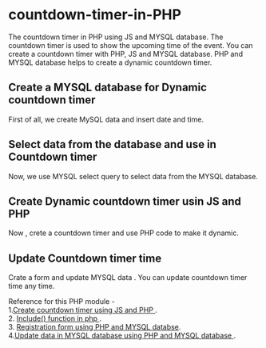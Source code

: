 # countdown-timer-in-PHP
The countdown timer in PHP using JS and MYSQL database. 
The countdown timer is used to show the upcoming time of the event. You can create a countdown timer with PHP, JS and MYSQL database. PHP and MYSQL database helps to create a dynamic countdown timer. 
<h2> Create a MYSQL database for Dynamic countdown timer </h2>
First of all, we create MySQL data and insert date and time. 

<h2>Select data from the database and use in Countdown timer</h2> 
Now, we use MYSQL select query to select data from the MYSQL database. 

<h2> Create Dynamic countdown timer usin JS and PHP </h2> 
Now , crete a countdown timer and use PHP code to make it dynamic. 

<h2> Update Countdown timer time </h2> 
Crate a form and update MYSQL data . You can update countdown timer time any time. 


Reference for this PHP module - <br>
1.<a href="https://technosmarter.com/php/how-to-create-countdown-timer.php">Create countdown timer using JS and PHP </a>.<br>
2. <a href="https://technosmarter.com/php/PHP-include-function.html">Include() function in php  </a>.<br>
3. <a href="https://technosmarter.com/php/php-sign-up-form.html"> Registration form using PHP and MYSQL databse</a>.<br>
4.<a href="https://technosmarter.com/php/PHP-Update-data-in-database-mysql-update-query.html">Update data in MYSQL database using PHP and MYSQL database </a>.

